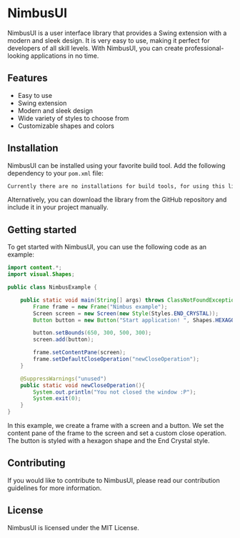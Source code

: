 # NimbusUI

NimbusUI is a user interface library that provides a Swing extension with a modern and sleek design. It is very easy to use, making it perfect for developers of all skill levels. With NimbusUI, you can create professional-looking applications in no time.

## Features

- Easy to use
- Swing extension
- Modern and sleek design
- Wide variety of styles to choose from
- Customizable shapes and colors

## Installation

NimbusUI can be installed using your favorite build tool. Add the following dependency to your `pom.xml` file:

```xml
Currently there are no installations for build tools, for using this lib you need to install the jar and smash into ur project
```
Alternatively, you can download the library from the GitHub repository and include it in your project manually.

## Getting started
To get started with NimbusUI, you can use the following code as an example:

```java
import content.*;
import visual.Shapes;

public class NimbusExample {

    public static void main(String[] args) throws ClassNotFoundException, NoSuchMethodException {
        Frame frame = new Frame("Nimbus example");
        Screen screen = new Screen(new Style(Styles.END_CRYSTAL));
        Button button = new Button("Start application! ", Shapes.HEXAGON);

        button.setBounds(650, 300, 500, 300);
        screen.add(button);

        frame.setContentPane(screen);
        frame.setDefaultCloseOperation("newCloseOperation");
    }

    @SuppressWarnings("unused")
    public static void newCloseOperation(){
        System.out.println("You not closed the window :P");
        System.exit(0);
    }
}
```
In this example, we create a frame with a screen and a button. We set the content pane of the frame to the screen and set a custom close operation. The button is styled with a hexagon shape and the End Crystal style.

## Contributing
If you would like to contribute to NimbusUI, please read our contribution guidelines for more information.

## License
NimbusUI is licensed under the MIT License.
